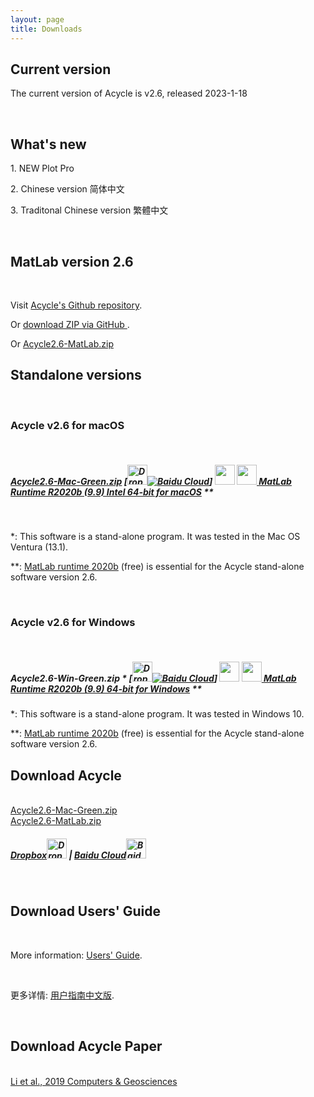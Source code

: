 ```yaml
---
layout: page
title: Downloads
--- 
```

<section id ="matlab">
<h2>Current version</h2>
<p>The current version of Acycle is v2.6, released 2023-1-18 </p>
<br />
<h2>What's new</h2>
<p>1. NEW Plot Pro</p>
<p>2. Chinese version 简体中文</p>
<p>3. Traditonal Chinese version 繁體中文</p>
<br />

</section>
<section id ="matlab">
        <h2>MatLab version 2.6</h2>
        <br />
        <p> Visit <a href ="https://github.com/mingsongli/acycle" target="_blank" rel="noopener noreferrer"> Acycle's Github repository</a>.</p>
        <p> Or <a href ="https://github.com/mingsongli/acycle/archive/master.zip"> download ZIP via GitHub </a>.</p>
        <p> Or <a href ="https://disk.pku.edu.cn:443/link/9B06A1CB55E75793250E6AC4FD2BB34D
Valid Until: 2027-02-01 23:59" target="_blank" rel="noopener noreferrer"> Acycle2.6-MatLab.zip</a>
</section>
<section id ="standalone">
        <h2>Standalone versions</h2>
        <br />
        <h3>Acycle v2.6 for macOS</h3>
        <br />
        <h5><p><a href ="https://disk.pku.edu.cn:443/link/2F0456F28233C85712103A3FFE31482C
Valid Until: 2027-02-01 23:59" target="_blank" rel="noopener noreferrer"> Acycle2.6-Mac-Green.zip</a>  [<a href ="https://www.dropbox.com/sh/t53vjs539gmixnm/AAC0BqTR0U5xghKwuVc1Iwbma?dl=0" target="_blank" rel="noopener noreferrer"><img src="https://img.icons8.com/color/48/000000/dropbox.png" alt= "Dropbox" class="rounded" height="32" width="32"></a><a href ="https://pan.baidu.com/s/14-xRzV_-BBrE6XfyR_71Nw" target="_blank" rel="noopener noreferrer"><img src="https://img.icons8.com/material/24/000000/baidu-cloud.png" alt= "Baidu Cloud" class="rounded"></a>] <img src="https://img.icons8.com/material/24/000000/xbox-cross.png" height="32" width="32"> <a href ="https://ssd.mathworks.com/supportfiles/downloads/R2020b/Release/5/deployment_files/installer/complete/maci64/MATLAB_Runtime_R2020b_Update_5_maci64.dmg.zip"> <img src="https://img.icons8.com/fluent/48/000000/matlab.png" height="32" width="32"> MatLab Runtime R2020b (9.9) Intel 64-bit for macOS</a> **</p></h5>
        </br>
        <p>*: This software is a stand-alone program. It was tested in the Mac OS Ventura (13.1).</p> <p>**: <a href ="https://www.mathworks.com/products/compiler/matlab-runtime.html" target="_blank" rel="noopener noreferrer"> MatLab runtime 2020b</a> (free) is essential for the Acycle stand-alone software version 2.6.</p>
        <br />
        <h3>Acycle v2.6 for Windows</h3>
        <br />
        <h5><p>Acycle2.6-Win-Green.zip * [<a href ="https://www.dropbox.com/sh/t53vjs539gmixnm/AAC0BqTR0U5xghKwuVc1Iwbma?dl=0" target="_blank" rel="noopener noreferrer"><img src="https://img.icons8.com/color/48/000000/dropbox.png" alt= "Dropbox" class="rounded" height="32" width="32"></a><a href ="https://pan.baidu.com/s/14-xRzV_-BBrE6XfyR_71Nw" target="_blank" rel="noopener noreferrer"><img src="https://img.icons8.com/material/24/000000/baidu-cloud.png" alt= "Baidu Cloud" class="rounded"></a>] <img src="https://img.icons8.com/material/24/000000/xbox-cross.png" height="32" width="32"> <a href ="https://ssd.mathworks.com/supportfiles/downloads/R2020b/Release/5/deployment_files/installer/complete/win64/MATLAB_Runtime_R2020b_Update_5_win64.zip"> <img src="https://img.icons8.com/fluent/48/000000/matlab.png" height="32" width="32"> MatLab Runtime R2020b (9.9) 64-bit for Windows</a> **</p></h5>
        <p>*: This software is a stand-alone program. It was tested in Windows 10.</p>
        <p>**: <a href ="https://www.mathworks.com/products/compiler/matlab-runtime.html" target="_blank" rel="noopener noreferrer"> MatLab runtime 2020b</a> (free) is essential for the Acycle stand-alone software version 2.6.</p>
</section>
<section id ="download">
        <h2>Download Acycle</h2>
        <br />
        <a href ="https://disk.pku.edu.cn:443/link/2F0456F28233C85712103A3FFE31482C
Valid Until: 2027-02-01 23:59" target="_blank" rel="noopener noreferrer"> Acycle2.6-Mac-Green.zip</a>
		 <br />
		 <a href ="https://disk.pku.edu.cn:443/link/9B06A1CB55E75793250E6AC4FD2BB34D
Valid Until: 2027-02-01 23:59" target="_blank" rel="noopener noreferrer"> Acycle2.6-MatLab.zip</a>
        <h5><p><a href ="https://www.dropbox.com/sh/t53vjs539gmixnm/AAC0BqTR0U5xghKwuVc1Iwbma?dl=0" target="_blank" rel="noopener noreferrer"> Dropbox<img src="https://img.icons8.com/color/48/000000/dropbox.png" alt= "Dropbox" class="rounded" height="32" width="32"></a>  |  <a href ="https://pan.baidu.com/s/14-xRzV_-BBrE6XfyR_71Nw" target="_blank" rel="noopener noreferrer">Baidu Cloud<img src="https://img.icons8.com/material/24/000000/baidu-cloud.png" alt= "Baidu Cloud" class="rounded" height="32" width="32"></a></p></h5>
        <br />
        <h2>Download Users' Guide</h2>
        <br />
        <p>More information: <a href="https://acycle.org/manual/" target="_blank" rel="noopener noreferrer">Users' Guide</a>.</p>
        <br />
        <p>更多详情: <a href="https://acycle.org/manual/" target="_blank" rel="noopener noreferrer">用户指南中文版</a>.</p>
        <br />
        <h2>Download Acycle Paper </h2>
        <br />
        <a href="/docs/Li-et-al-2019-Acycle-software.pdf" target="_blank" rel="noopener noreferrer"> Li et al., 2019 Computers & Geosciences </a>
</section>
